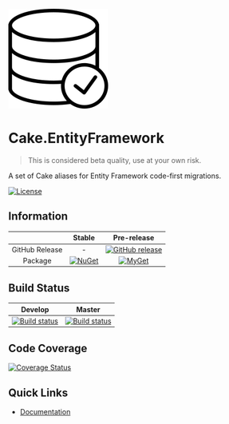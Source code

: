 ![icon](docs/input/assets/images/icon.png)

# Cake.EntityFramework

> This is considered beta quality, use at your own risk.

A set of Cake aliases for Entity Framework code-first migrations.

[![License](http://img.shields.io/:license-mit-blue.svg)](http://cake-contrib.mit-license.org)

## Information

| |Stable|Pre-release|
|:--:|:--:|:--:|
|GitHub Release|-|[![GitHub release](https://img.shields.io/github/release/louisfischer/Cake.EntityFramework.svg)](https://github.com/louisfischer/Cake.EntityFramework/releases/latest)|
|Package|[![NuGet](https://img.shields.io/nuget/v/Cake.EntityFramework.svg)](https://www.nuget.org/packages/Cake.EntityFramework)|[![MyGet](https://img.shields.io/myget/louisfischer/vpre/Cake.EntityFramework.svg)](http://myget.org/feed/louisfischer/package/nuget/Cake.EntityFramework)|

## Build Status

|Develop|Master|
|:--:|:--:|
|[![Build status](https://ci.appveyor.com/api/projects/status/6xgafslb7r8xa16k/branch/develop?svg=true)](https://ci.appveyor.com/project/louisfischer/cake-entityframework/branch/develop)|[![Build status](https://ci.appveyor.com/api/projects/status/6xgafslb7r8xa16k/branch/master?svg=true)](https://ci.appveyor.com/project/louisfischer/cake-entityframework/branch/master)|

## Code Coverage
[![Coverage Status](https://coveralls.io/repos/github/louisfischer/Cake.EntityFramework/badge.svg?branch=develop)](https://coveralls.io/github/louisfischer/Cake.EntityFramework?branch=develop)

## Quick Links

- [Documentation](https://louisfischer.github.io/Cake.EntityFramework)